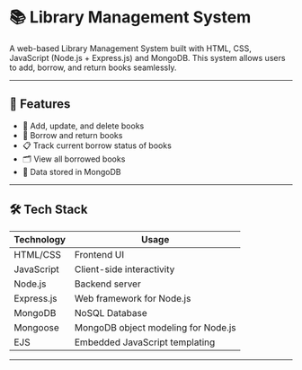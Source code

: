 # 📚 Library Management System

A web-based Library Management System built with HTML, CSS, JavaScript (Node.js + Express.js) and MongoDB. This system allows users to add, borrow, and return books seamlessly.

---

## 🚀 Features

- 📖 Add, update, and delete books
- 🧑 Borrow and return books
- 📋 Track current borrow status of books
- 🗂️ View all borrowed books
- 💾 Data stored in MongoDB

---

## 🛠️ Tech Stack

| Technology   | Usage                                |
|--------------|----------------------------------------|
| HTML/CSS     | Frontend UI                           |
| JavaScript   | Client-side interactivity              |
| Node.js      | Backend server                        |
| Express.js   | Web framework for Node.js              |
| MongoDB      | NoSQL Database                         |
| Mongoose     | MongoDB object modeling for Node.js    |
| EJS          | Embedded JavaScript templating         |

---


